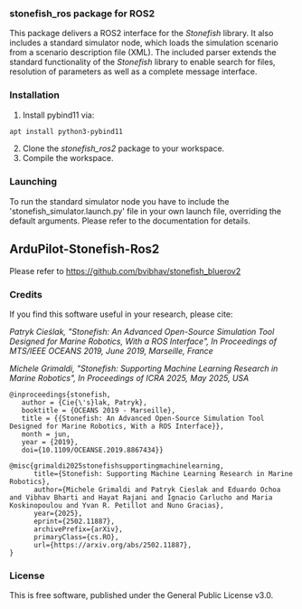 ### stonefish_ros package for ROS2

This package delivers a ROS2 interface for the _Stonefish_ library. It also includes a standard simulator node, which loads the simulation scenario from a scenario description file (XML). The included parser extends the standard functionality of the _Stonefish_ library to enable search for files, resolution of parameters as well as a complete message interface. 

### Installation

1. Install pybind11 via: 
```bash
apt install python3-pybind11
```
2. Clone the *stonefish_ros2* package to your workspace.
3. Compile the workspace.

### Launching

To run the standard simulator node you have to include the 'stonefish_simulator.launch.py' file in your own launch file, overriding the default arguments.
Please refer to the documentation for details.

## ArduPilot-Stonefish-Ros2
Please refer to https://github.com/bvibhav/stonefish_bluerov2

### Credits
If you find this software useful in your research, please cite:

*Patryk Cieślak, "Stonefish: An Advanced Open-Source Simulation Tool Designed for Marine Robotics, With a ROS Interface", In Proceedings of MTS/IEEE OCEANS 2019, June 2019, Marseille, France* 

*Michele Grimaldi, "Stonefish: Supporting Machine Learning Research in Marine Robotics", In Proceedings of ICRA 2025, May 2025, USA*
```
@inproceedings{stonefish,
   author = {Cie{\'s}lak, Patryk},
   booktitle = {OCEANS 2019 - Marseille},
   title = {{Stonefish: An Advanced Open-Source Simulation Tool Designed for Marine Robotics, With a ROS Interface}},
   month = jun,
   year = {2019},
   doi={10.1109/OCEANSE.2019.8867434}}

@misc{grimaldi2025stonefishsupportingmachinelearning,
      title={Stonefish: Supporting Machine Learning Research in Marine Robotics}, 
      author={Michele Grimaldi and Patryk Cieslak and Eduardo Ochoa and Vibhav Bharti and Hayat Rajani and Ignacio Carlucho and Maria Koskinopoulou and Yvan R. Petillot and Nuno Gracias},
      year={2025},
      eprint={2502.11887},
      archivePrefix={arXiv},
      primaryClass={cs.RO},
      url={https://arxiv.org/abs/2502.11887}, 
}
```


### License
This is free software, published under the General Public License v3.0.
